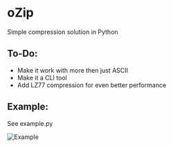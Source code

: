 oZip
====

Simple compression solution in Python

## To-Do:
 - Make it work with more then just ASCII
 - Make it a CLI tool
 - Add LZ77 compression for even better performance 

## Example:
See example.py
	
![Example](https://raw2.github.com/OzTamir/oZip/master/demo.png)
